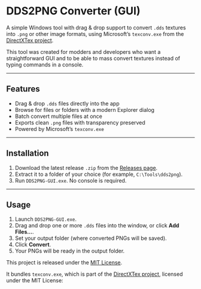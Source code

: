 # DDS2PNG Converter (GUI)

A simple Windows tool with drag & drop support to convert `.dds` textures into `.png` or other image formats, using Microsoft’s `texconv.exe` from the [DirectXTex project](https://github.com/microsoft/DirectXTex).

This tool was created for modders and developers who want a straightforward GUI and to be able to mass convert textures instead of typing commands in a console.

---

## Features

- Drag & drop `.dds` files directly into the app  
- Browse for files or folders with a modern Explorer dialog  
- Batch convert multiple files at once  
- Exports clean `.png` files with transparency preserved  
- Powered by Microsoft’s `texconv.exe`  

---

## Installation

1. Download the latest release `.zip` from the [Releases page](../../releases).  
2. Extract it to a folder of your choice (for example, `C:\Tools\dds2png`).  
3. Run `DDS2PNG-GUI.exe`. No console is required.

---

## Usage

1. Launch `DDS2PNG-GUI.exe`.  
2. Drag and drop one or more `.dds` files into the window, or click **Add Files...**.  
3. Set your output folder (where converted PNGs will be saved).  
4. Click **Convert**.  
5. Your PNGs will be ready in the output folder.

This project is released under the [MIT License](LICENSE).

It bundles `texconv.exe`, which is part of the [DirectXTex project](https://github.com/microsoft/DirectXTex), licensed under the MIT License:

